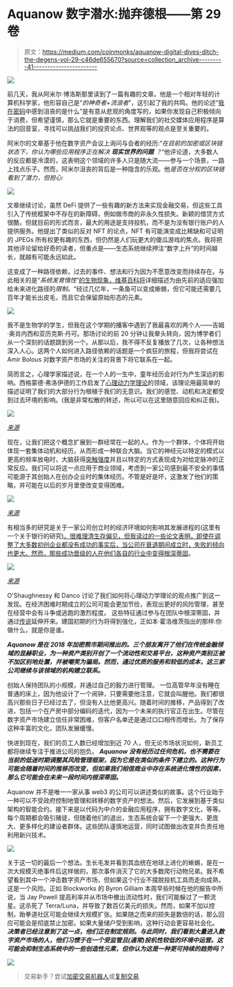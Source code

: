 # Aquanow 数字潜水:抛弃德根——第 29 卷

> 原文：<https://medium.com/coinmonks/aquanow-digital-dives-ditch-the-degens-vol-29-c46de655670?source=collection_archive---------41----------------------->

![](img/b449dffc7c35e41139093febd8b52981.png)

前几天，我从阿米尔·博洛斯那里读到了一篇有趣的文章。他是一个相对年轻的计算机科学家，他形容自己是“*的神奇者+流浪者*”，这引起了我的共鸣。他的论述“[我在密码](https://amirbolous.com/posts/crypto-frustrations/)中感到沮丧的是什么”是有意从悲观的角度写的，如果你发现自己积极倾向于消费，但希望谨慎，那么它就是重要的东西。理解我们的社交媒体应用程序是算法的回音室，寻找可以挑战我们的投资论点、世界观等的观点是至关重要的。

阿米尔的文章基于他在数字资产会议上询问与会者的经历:“*在目前的加密或区块链状态下，你认为哪些应用程序正在解决* ***现实世界的问题*** *？*“他评论道，大多数人的反应都是冷漠的，这表明这个领域的许多人只是随大流——参与一个场景，一路上找点乐子。然而，阿米尔沮丧的背后是一种隐含的乐观。他*是否在分权的区块链看到了潜力，但担心:*

![](img/6e1d5b80022643d0dd57414dae12ab19.png)

文章继续讨论，虽然 DeFi 提供了一些有趣的新方法来实现金融交易，但这些工具引入了传统框架中不存在的新障碍，例如做市商的非永久性损失。新颖的借贷方式很酷，但就目前的形式而言，最大的用途是支持投机，而不是为没有银行账户的人提供服务。他提出了类似的反对 NFT 的论点，NFT 有可能演变成比稀缺和可证明的 JPEGs 所有权更有趣的东西，但仍然是人们玩更大的傻瓜游戏的焦点。我将把其他评论留给好奇的读者，但重点是——生态系统继续押注“数字上升”的时间越长，就越有可能永远如此。

这变成了一种路径依赖，过去的事件、想法和行为因为不愿意改变而持续存在。与此相关的是“*系统发育惰性*”[的生物现象，维基百科将](https://en.wikipedia.org/wiki/Phylogenetic_inertia)详细描述为由先前的适应强加给未来进化路径的*限制。*“经过几亿年，一条鱼可以变成蜥蜴，但它可能还需要几百年才能长出皮毛，而且它会保留原始形态的元素。

![](img/c7133ef47bb2da0fb1231bc0ffccd9a5.png)

我不是生物学的学生，但我在这个学期的播客中遇到了我最喜欢的两个人——吉姆·奥肖内西和亚历克斯·丹可。那场讨论的前 20 分钟让我晕头转向，因为博学者们从一个深刻的话题跳到另一个。从那以后，我不得不反复播放了几次，让各种想法深入人心。这两个人如何进入路径依赖的话题是一个疯狂的旅程，但我将尝试在 Amir Bolous 对数字资产市场的关注的背景下将它联系在一起。

简而言之，心理学家描述说，在一个人的一生中，童年经历会对行为产生深远的影响。西格蒙德·弗洛伊德的工作启发了[心理动力学理论](https://www.thoughtco.com/psychodynamic-theory-4588302)的领域，该理论用最简单的描述证明了我们的大部分行为根植于我们的无意识。我们的感觉、动机和决定都受到过去环境的影响。(我是非常松散的转述，所以可以在这里随意回应和纠正我)。

![](img/a761d4c268146681d3f46fb238e653dd.png)

[*来源*](https://makeameme.org/meme/psychodynamic-drive-unconscious)

现在，让我们把这个概念扩展到一群经常在一起的人。作为一个群体，个体将开始体现一套集体动机和经历，从而形成一种联合大脑。当它的神经元以特定的模式以更高的频率放电时，大脑获得[突触强度](https://en.wikipedia.org/wiki/Synaptic_plasticity)并且以特定的方式表现成为对给定脉冲的正常反应。我们可以将这一点应用于商业领域，考虑到一家公司感到最不安全的事情可能源于其创始人在创办企业时的集体经历。不管是好是坏，这激发了他们的策略，并可能在以后的岁月里使改变变得困难。

![](img/cd9d10e13c05954fffba439a3c8ef29f.png)

[*来源*](https://rewardfoundation.org/brain-basics/neuroplasticity/)

有相当多的研究是关于一家公司创立时的经济环境如何影响其发展进程的(这里有一个关于银行的研究[)。很难理清生存偏见，但我读过的一些论文表明，即使在调整了大多数初创企业都没有成功的事实后，当公司在衰退期间成立时，失败的倾向也更大。然而，](https://www.sciencedirect.com/science/article/abs/pii/S0883902698000111)[那些成功晋级的人在他们各自的行业中变得根深蒂固](https://journals.aom.org/doi/abs/10.5465/257002)。

![](img/5cf26f307b8c763667f621a9083b0f11.png)

[*来源*](https://twitter.com/genepark/status/1161754851803578368?lang=en)

O'Shaughnessy 和 Danco 讨论了我们如何将心理动力学理论的观点推广到这一发现。在经济困难时期成立的公司可能会更加节俭，表现出更好的风险管理，甚至在经营中会有斗争或逃跑的激烈程度。 这些特征通过参与在团队中根深蒂固，并通过[传说](https://cayennecreative.com/2016/10/brand-story-vs-company-lore/)延伸开来。建国初期的行为将得到强化，正如本·霍洛维茨指出的那样:你做什么，就是你是谁。

***Aquanow 是在 2018 年加密熊市期间推出的。三个朋友离开了他们在传统金融领域的显赫职业，为一种资产类别开创了一个流动性和交易平台，这种资产类别正被不加区别地处置，并被嘲笑为骗局。然而，通过优质的服务和较低的成本，这三家公司继续与该领域的机构建立联系。***

创始人保持团队的小规模，并通过自己的毅力进行管理。 一位高管早年没有睡在普通的床上，因为他设计了一个闹钟，只要需要他注意，它就会叫醒他。我们都很高兴那些日子已经过去了，但没有人比他更高兴。随着时间的推移，产品得到了改进，包括一个在产房中部分编码的迭代，因为一个未来的执行官正在出生。尽管在数字资产市场建立信任非常困难，但客户名单还是通过口口相传而增长。为了保存这种丰富的文化，团队发展缓慢。

快进到现在，我们的员工人数已经增加到近 70 人，但无论市场状况如何，新员工都将继续专注于推进公司的抱负。 ***Aquanow 没有经历过任何危机，也不需要在当前的低迷时期调整其风险管理框架，因为它是在类似的条件下建立的。这种行为可能会随着时间的推移而改变，但如果我们相信商业中存在系统进化惰性的因素，那么它可能会在未来一段时间内根深蒂固。***

Aquanow 并不是唯一一家从事 web3 的公司可以讲述类似的故事。这个行业始于一种可以不受政府控制地管理和转移的数字资产的想法。然后，它发展到基于类似架构的智能合约。接下来是以代码为中介的金融应用程序，拥有数字文化，等等。每个周期都会吸引赌徒，但随着他们的退出，生态系统会留下一个更强大、更庞大、更多样化的建设者群体。这些团队谨慎地运营，同时试图做出改变并负责任地利用新兴技术。

![](img/8094da572957cc4188908b931996a561.png)

关于这一切的最后一个想法。生长毛发并看到其血统在地球上进化的蜥蜴，是在一次大规模灭绝事件后这样做的，那次事件消灭了它的大多数爬行动物兄弟。我不希望看到其中一个冲击数字资产市场，但如果这个行业不摆脱投机工具而走向成熟，这是一个风险。正如 Blockworks 的 Byron Gilliam 本周早些时候在他的报告中所说，当 Jay Powell 提高利率并从市场中撤出流动性时，我们可能躲过了一颗流星。这杀死了 Terra/Luna，并导致了数百亿美元的损失。然而，如果不加以控制，跆拳道社区可能会继续大规模扩张。如果随之而来的损失是数倍的话，那么回应可能会是彻底禁止加密。如果大量储户受到影响，这种行动会更容易社会化。 ***决策者已经注意到了这一点，他们正在制定规则。与此同时，我们看到大量进入数字资产市场的人，他们习惯于在一个受监管且(通常)投机性较低的环境中运营。这可能会抑制生态系统中的一些创造性元素，但你认为这是一种更可持续的趋势吗？***

![](img/f0f8714dd880717f222cfb1bd2c6fec0.png)

> 交易新手？尝试[加密交易机器人](/coinmonks/crypto-trading-bot-c2ffce8acb2a)或[复制交易](/coinmonks/top-10-crypto-copy-trading-platforms-for-beginners-d0c37c7d698c)